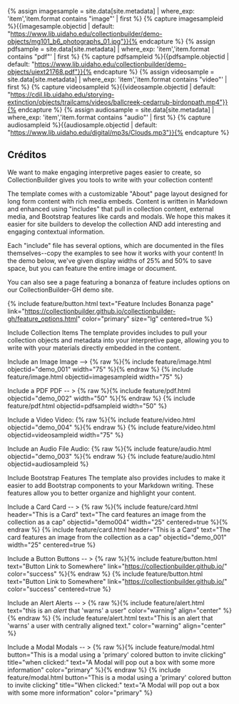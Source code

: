 {% assign imagesample = site.data[site.metadata] | where_exp: 'item','item.format contains "image"' | first %} {% capture imagesampleid %}{{imagesample.objectid | default: "https://www.lib.uidaho.edu/collectionbuilder/demo-objects/mg101_b6_photographs_01.jpg"}}{% endcapture %} {% assign pdfsample = site.data[site.metadata] | where_exp: 'item','item.format contains "pdf"' | first %} {% capture pdfsampleid %}{{pdfsample.objectid | default: "https://www.lib.uidaho.edu/collectionbuilder/demo-objects/uiext21768.pdf"}}{% endcapture %} {% assign videosample = site.data[site.metadata] | where_exp: 'item','item.format contains "video"' | first %} {% capture videosampleid %}{{videosample.objectid | default: "https://cdil.lib.uidaho.edu/storying-extinction/objects/trailcams/videos/ballcreek-cedarrub-birdonpath.mp4"}}{% endcapture %} {% assign audiosample = site.data[site.metadata] | where_exp: 'item','item.format contains "audio"' | first %} {% capture audiosampleid %}{{audiosample.objectid | default: "https://www.lib.uidaho.edu/digital/mp3s/Clouds.mp3"}}{% endcapture %}

## Créditos
We want to make engaging interpretive pages easier to create, so CollectionBuilder gives you tools to write with your collection content!

The template comes with a customizable "About" page layout designed for long form content with rich media embeds. Content is written in Markdown and enhanced using "includes" that pull in collection content, external media, and Bootstrap features like cards and modals. We hope this makes it easier for site builders to develop the collection AND add interesting and engaging contextual information.

Each "include" file has several options, which are documented in the files themselves--copy the examples to see how it works with your content! In the demo below, we've given display widths of 25% and 50% to save space, but you can feature the entire image or document.

You can also see a page featuring a bonanza of feature includes options on our CollectionBuilder-GH demo site.

{% include feature/button.html text="Feature Includes Bonanza page" link="https://collectionbuilder.github.io/collectionbuilder-gh/feature_options.html" color="primary" size="lg" centered=true %}

Include Collection Items
The template provides includes to pull your collection objects and metadata into your interpretive page, allowing you to write with your materials directly embedded in the content.

Include an Image
Image --> {% raw %}{% include feature/image.html objectid="demo_001" width="75" %}{% endraw %}
{% include feature/image.html objectid=imagesampleid width="75" %}

Include a PDF
PDF -- > {% raw %}{% include feature/pdf.html objectid="demo_002"  width="50" %}{% endraw %}
{% include feature/pdf.html objectid=pdfsampleid width="50" %}

Include a Video
Video: {% raw %}{% include feature/video.html objectid="demo_004" %}{% endraw %}
{% include feature/video.html objectid=videosampleid width="75" %}

Include an Audio File
Audio: {% raw %}{% include feature/audio.html objectid="demo_003" %}{% endraw %}
{% include feature/audio.html objectid=audiosampleid %}

Include Bootstrap Features
The template also provides includes to make it easier to add Bootstrap components to your Markdown writing. These features allow you to better organize and highlight your content.

Include a Card
Card -- > {% raw %}{% include feature/card.html header="This is a Card" text="The card features an image from the collection as a cap" objectid="demo004" width="25" centered=true %}{% endraw %}
{% include feature/card.html header="This is a Card" text="The card features an image from the collection as a cap" objectid="demo_001" width="25" centered=true %}

Include a Button
Buttons -- > {% raw %}{% include feature/button.html text="Button Link to Somewhere" link="https://collectionbuilder.github.io/" color="success" %}{% endraw %}
{% include feature/button.html text="Button Link to Somewhere" link="https://collectionbuilder.github.io/" color="success" centered=true %}

Include an Alert
Alerts -- > {% raw %}{% include feature/alert.html text="this is an *alert* that 'warns' a user" color="warning" align="center" %}{% endraw %}
{% include feature/alert.html text="This is an alert that 'warns' a user with centrally aligned text." color="warning" align="center" %}

Include a Modal
Modals -- > {% raw %}{% include feature/modal.html button="This is a modal using a 'primary' colored button to invite clicking" title="when clicked:" text="A Modal will pop out a box with some more information" color="primary"  %}{% endraw %}
{% include feature/modal.html button="This is a modal using a 'primary' colored button to invite clicking" title="When clicked:" text="A Modal will pop out a box with some more information" color="primary" %}
